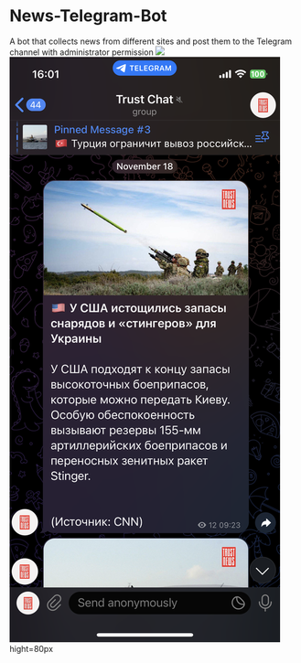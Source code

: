 # News-Telegram-Bot
A bot that collects news from different sites and post them to the Telegram channel with administrator permission
<img src='/Users/mac/Desktop/GitHub/News-Telegram-Bot/IMG_8611.PNG' hight=80px>
![Screenshot](IMG_8611.PNG) hight=80px
